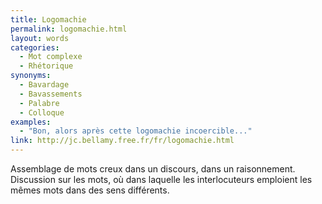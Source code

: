 ```yaml
---
title: Logomachie
permalink: logomachie.html
layout: words
categories:
  - Mot complexe
  - Rhétorique
synonyms:
  - Bavardage
  - Bavassements
  - Palabre
  - Colloque
examples:
  - "Bon, alors après cette logomachie incoercible..."
link: http://jc.bellamy.free.fr/fr/logomachie.html
---
```


Assemblage de mots creux dans un discours, dans un raisonnement.
Discussion sur les mots, où dans laquelle les interlocuteurs emploient les mêmes mots dans des sens différents.

